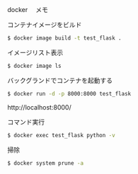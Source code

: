 docker 　メモ

コンテナイメージをビルド

```bash
$ docker image build -t test_flask .
```

イメージリスト表示

```bash
$ docker image ls

```

バックグランドでコンテナを起動する

```bash
$ docker run -d -p 8000:8000 test_flask
```

http://localhost:8000/

コマンド実行

```bash
$ docker exec test_flask python -v
```

掃除

```bash
$ docker system prune -a
```
